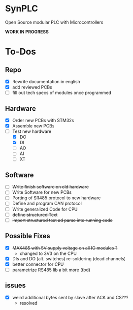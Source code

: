 # SynPLC

Open Source modular PLC with Microcontrollers

**WORK IN PROGRESS**

# To-Dos

## Repo

- [x] Rewrite documentation in english
- [x] add reviewed PCBs
- [ ] fill out tech specs of modules once programmed

## Hardware

- [x] Order new PCBs with STM32s
- [x] Assemble new PCBs
- [ ] Test new hardware
  - [X] DO
  - [X] DI
  - [ ] AO
  - [ ] AI
  - [ ] XT

## Software

- [ ] ~~Write finish software on old hardware~~
- [ ] Write Software for new PCBs
- [ ] Porting of SR485 protocol to new hardware
- [ ] Define and program CAN protocol
- [ ] Write generalized Code for CPU
- [ ] ~~define structured Text~~
- [ ] ~~import structured text ad parse into running code~~

## Possible Fixes

- [x] ~~MAX485 with 5V supply voltage on all IO modules ?~~
  - changed to 3V3 on the CPU
- [x] DIs and DO (alt. switches) re-soldering (dead channels)
- [x] better connector for CPU
- [ ] parametrize RS485 lib a bit more (tbd)

## issues

- [x] weird additional bytes sent by slave after ACK and CS???
  - resolved
